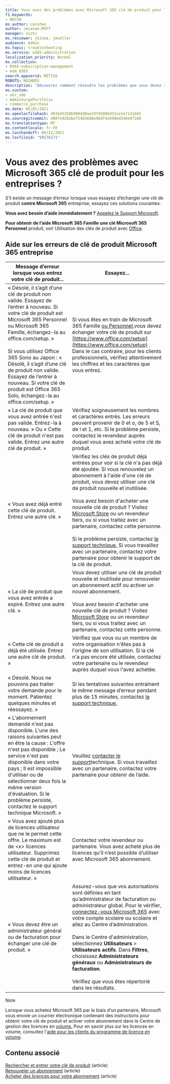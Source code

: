 ```yaml
---
title: Vous avez des problèmes avec Microsoft 365 clé de produit pour les entreprises ?
f1.keywords:
- NOCSH
ms.author: cmcatee
author: cmcatee-MSFT
manager: scotv
ms.reviewer: jkinma, jmueller
audience: Admin
ms.topic: troubleshooting
ms.service: o365-administration
localization_priority: Normal
ms.collection:
- M365-subscription-management
- Adm_O365
search.appverid: MET150
ROBOTS: NOINDEX
description: 'Découvrez comment résoudre les problèmes que vous devez résoudre lorsque vous entrez votre clé de produit pour Microsoft 365 entreprise. '
ms.custom:
- okr_smb
- AdminSurgePortfolio
- commerce_purchase
ms.date: 05/01/2021
ms.openlocfilehash: d93b45258b9004d0ae19795886d31ce1e7141601
ms.sourcegitcommit: d08fe0282be75483608e96df4e6986d346e97180
ms.translationtype: MT
ms.contentlocale: fr-FR
ms.lasthandoff: 09/12/2021
ms.locfileid: "59176171"
---
```

# <a name="problems-with-your-microsoft-365-for-business-product-key"></a>Vous avez des problèmes avec Microsoft 365 clé de produit pour les entreprises ?

S’il existe un message d’erreur lorsque vous essayez d’échanger une clé de produit **contre Microsoft 365** entreprise, essayez ces solutions courantes.
  
 **Vous avez besoin d’aide immédiatement ?** [Appelez le Support Microsoft](../business-video/get-help-support.md).
  
 **Pour obtenir de l’aide Microsoft 365 Famille une clé Microsoft 365 Personnel** produit, voir Utilisation des clés de produit avec [Office](https://support.microsoft.com/office/12a5763a-d45c-4685-8c95-a44500213759.aspx).
  
## <a name="product-key-error-help-with-microsoft-365-for-business"></a>Aide sur les erreurs de clé de produit Microsoft 365 entreprise

| Message d’erreur lorsque vous entrez votre clé de produit... | Essayez... |
|--------------------------------------------------------------------------------------------------------------------------------------------------------------------------------------------------------------------------------------------------------------------------------------------------------------------------------------------------------|----------------------------------------------------------------------------------------------------------------------------------------------------------------------------------------------------------------------------------------------------------------------------------------------------------------------------------------------------------------------------------------------------------------------------------------------------------------------------|
| « Désolé, il s’agit d’une clé de produit non valide. Essayez de l’entrer à nouveau. Si votre clé de produit est Microsoft 365 Personnel ou Microsoft 365 Famille, échangez-la au office.com/setup. » <br/><br/>Si vous utilisez Office 365 Sono au Japon : « Désolé, il s’agit d’une clé de produit non valide. Essayez de l’entrer à nouveau. Si votre clé de produit est Office 365 Solo, échangez-la au office.com/setup. » | Si vous êtes en train de Microsoft 365 Famille [ou Personnel,](https://support.microsoft.com/office/28cbc8cf-1332-4f04-9123-9b660abb629e.aspx)vous devez échanger votre clé de produit sur [https://www.office.com/setup](https://www.office.com/setup) . Dans le cas contraire, pour les clients professionnels, vérifiez attentivement les chiffres et les caractères que vous entrez. |
| « La clé de produit que vous avez entrée n'est pas valide. Entrez-la à nouveau. » Ou « Cette clé de produit n'est pas valide. Entrez une autre clé de produit. » | Vérifiez soigneusement les nombres et caractères entrés. Les erreurs peuvent provenir de 0 et o, de 5 et S, de l et 1, etc. Si le problème persiste, contactez le revendeur auprès duquel vous avez acheté votre clé de produit. |
| « Vous avez déjà entré cette clé de produit. Entrez une autre clé. » | Vérifiez les clés de produit déjà entrées pour voir si la clé n'a pas déjà été ajoutée. Si vous renouvelez un abonnement à l'aide d'une clé de produit, vous devez utiliser une clé de produit nouvelle et inutilisée.  <br/><br/>Vous avez besoin d'acheter une nouvelle clé de produit ? Visitez [Microsoft Store](https://go.microsoft.com/fwlink/p/?LinkId=529160) ou un revendeur tiers, ou si vous traitez avec un partenaire, contactez cette personne.  <br/><br/>Si le problème persiste, contactez [le support technique.](../business-video/get-help-support.md) Si vous travaillez avec un partenaire, contactez votre partenaire pour obtenir le support de la clé de produit. |
| « La clé de produit que vous avez entrée a expiré. Entrez une autre clé. » | Vous devez utiliser une clé de produit nouvelle et inutilisée pour renouveler un abonnement actif ou activer un nouvel abonnement.<br/><br/>Vous avez besoin d'acheter une nouvelle clé de produit ? Visitez [Microsoft Store](https://go.microsoft.com/fwlink/p/?LinkId=529160) ou un revendeur tiers, ou si vous traitez avec un partenaire, contactez cette personne.   |
| « Cette clé de produit a déjà été utilisée. Entrez une autre clé de produit. » | Vérifiez que vous ou un membre de votre organisation n'êtes pas à l'origine de son utilisation. Si la clé n'a pas encore été utilisée, contactez votre partenaire ou le revendeur auprès duquel vous l'avez achetée. |
| « Désolé. Nous ne pouvons pas traiter votre demande pour le moment. Patientez quelques minutes et réessayez. » | Si les tentatives suivantes entraînent le même message d’erreur pendant plus de 15 minutes, contactez [le support technique.](../business-video/get-help-support.md) |
| « L'abonnement demandé n'est pas disponible. L'une des raisons suivantes peut en être la cause : L'offre n'est pas disponible ; Le service n'est pas disponible dans votre pays ; Il est impossible d'utiliser ou de sélectionner deux fois la même version d'évaluation. Si le problème persiste, contactez le support technique Microsoft. » | Veuillez [contacter le support](../business-video/get-help-support.md)technique. Si vous travaillez avec un partenaire, contactez votre partenaire pour obtenir de l’aide. |
| « Vous avez ajouté plus de licences utilisateur que ne le permet cette offre. Le maximum est de \<x\> licences utilisateur. Supprimez cette clé de produit et entrez-en une qui ajoute moins de licences utilisateur. » | Contactez votre revendeur ou partenaire. Vous avez acheté plus de licences qu’il n’est possible d’utiliser avec Microsoft 365 abonnement. |
| « Vous devez être un administrateur général ou de facturation pour échanger une clé de produit. » | Assurez-vous que vos autorisations sont définies en tant qu’administrateur de facturation ou administrateur global. Pour le vérifier, [connectez-vous Microsoft 365](https://support.microsoft.com/office/e9eb7d51-5430-4929-91ab-6157c5a050b4) avec votre compte scolaire ou scolaire et allez au Centre d’administration. <br/><br/>Dans le Centre d'administration, sélectionnez **Utilisateurs** \> **Utilisateurs actifs**. Dans **Filtres**, choisissez **Administrateurs généraux** ou **Administrateurs de facturation**.  <br/><br/>Vérifiez que vous êtes répertorié dans les résultats. |

> [!NOTE]
> Lorsque vous achetez Microsoft 365 par le biais d’un partenaire, Microsoft vous envoie un courrier électronique contenant des instructions pour obtenir votre clé de produit et activer votre abonnement dans le Centre de gestion des licences en [volume.](https://go.microsoft.com/fwlink/p/?LinkID=282016) Pour en savoir plus sur les licences en volume, consultez l'[aide pour les clients du programme de licence en volume](https://go.microsoft.com/fwlink/p/?LinkId=534992).
  
## <a name="related-content"></a>Contenu associé

[Rechercher et entrer votre clé de produit](enter-your-product-key.md) (article)\
[Renouveler un abonnement](subscriptions/renew-your-subscription.md) (article)\
[Acheter des licences pour votre abonnement](licenses/buy-licenses.md) (article)
